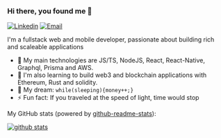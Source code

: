 ### Hi there, you found me 👋

[![Linkedin](https://img.shields.io/badge/-LinkedIn-1568BF?style=flat-square&logo=Linkedin&logoColor=white)](https://www.linkedin.com/in/albertakrong)
[![Email](https://img.shields.io/badge/-Email-E8453C?style=flat-square&logo=Gmail&logoColor=white)](mailto:alphaxsalt@gmail.com)


I'm a fullstack web and mobile developer, passionate about building rich and scaleable applications

- 🔭 My main technologies are JS/TS, NodeJS, React, React-Native, Graphql, Prisma and AWS.
- 🚀 I'm also learning to build web3 and blockchain applications with Ethereum, Rust and solidity.
- 🌭 My dream: `while(sleeping){money++;}`
- ⚡ Fun fact: If you traveled at the speed of light, time would stop

My GitHub stats (powered by [github-readme-stats](https://github.com/anuraghazra/github-readme-stats)):

[![github stats](https://github-readme-stats.vercel.app/api?username=alphaofficial&show_icons=true&hide_title=true&hide_border=true)](https://alphaofficial.github.io)
